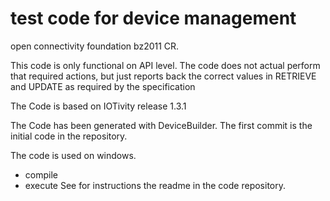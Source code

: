 # test code for device management

open connectivity foundation bz2011 CR.

This code is only functional on API level.
The code does not actual perform that required actions, but just reports back the correct values in RETRIEVE and UPDATE as required by the specification

The Code is based on IOTivity release 1.3.1

The Code has been generated with DeviceBuilder.
The first commit is the initial code in the repository.

The code is used on windows.
- compile
- execute
See for instructions the readme in the code repository.
 